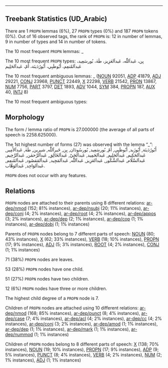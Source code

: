 

--------------------------------------------------------------------------------

## Treebank Statistics (UD_Arabic)

There are 1 `PROPN` lemmas (6%), 27 `PROPN` types (0%) and 187 `PROPN` tokens (0%).
Out of 16 observed tags, the rank of `PROPN` is: 12 in number of lemmas, 9 in number of types and 14 in number of tokens.

The 10 most frequent `PROPN` lemmas: _

The 10 most frequent `PROPN` types:  بِن، عَبداَللّٰه، عَبداَلعَزِيز، طٰهٰ، بُورسَعِيد، عَبداَلمُنعِم، أَبُوظَبِي، أَبُورُدَينَة، أُمّ، عَبداَلحَلِيم

The 10 most frequent ambiguous lemmas: _ ([NOUN]() 92051, [ADP]() 41879, [ADJ]() 29221, [CONJ]() 23968, [PUNCT]() 22449, [X]() 22298, [VERB]() 21542, [PRON]() 13867, [NUM]() 7756, [PART]() 3797, [DET]() 1893, [ADV]() 1044, [SYM]() 384, [PROPN]() 187, [AUX]() 40, [INTJ]() 8)

The 10 most frequent ambiguous types:  



## Morphology

The form / lemma ratio of `PROPN` is 27.000000 (the average of all parts of speech is 2258.625000).

The 1st highest number of forms (27) was observed with the lemma “_”: أَبُورُدَينَة, أَبُوزَيد, أَبُوظَبِي, أُمّ, بُورسَعِيد, بُورسُودَان, بِن, خَيراَللّٰه, شيرين, طٰهٰ, عَبداَلأَمِير, عَبداَلحَكِيم, عَبداَلحَلِيم, عَبداَلحَمِيد, عَبداَلحَيّ, عَبداَلخَالِق, عَبداَلرَّحمٰن, عَبداَلرَّحِيم, عَبداَلسَّلَام, عَبداَلشَّكُور, عَبداَلعَزِيز, عَبداَللّٰه, عَبداَلمَجِيد, عَبداَلمَقصُود, عَبداَلمُنعِم, عَبداَلوَاحِد, عَبداَلوَهَّاب.

`PROPN` does not occur with any features.


## Relations

`PROPN` nodes are attached to their parents using 8 different relations: [ar-dep/nmod]() (152; 81% instances), [ar-dep/nsubj]() (20; 11% instances), [ar-dep/conj]() (4; 2% instances), [ar-dep/root]() (4; 2% instances), [ar-dep/appos]() (3; 2% instances), [ar-dep/dep]() (2; 1% instances), [ar-dep/cop]() (1; 1% instances), [ar-dep/dobj]() (1; 1% instances)

Parents of `PROPN` nodes belong to 7 different parts of speech: [NOUN]() (80; 43% instances), [X]() (62; 33% instances), [VERB]() (18; 10% instances), [PROPN]() (17; 9% instances), [ADJ]() (5; 3% instances), [ROOT]() (4; 2% instances), [CONJ]() (1; 1% instances)

71 (38%) `PROPN` nodes are leaves.

53 (28%) `PROPN` nodes have one child.

51 (27%) `PROPN` nodes have two children.

12 (6%) `PROPN` nodes have three or more children.

The highest child degree of a `PROPN` node is 7.

Children of `PROPN` nodes are attached using 10 different relations: [ar-dep/nmod]() (168; 85% instances), [ar-dep/punct]() (8; 4% instances), [ar-dep/case]() (7; 4% instances), [ar-dep/acl]() (4; 2% instances), [ar-dep/cc]() (4; 2% instances), [ar-dep/conj]() (3; 2% instances), [ar-dep/amod]() (1; 1% instances), [ar-dep/dep]() (1; 1% instances), [ar-dep/mark]() (1; 1% instances), [ar-dep/nummod]() (1; 1% instances)

Children of `PROPN` nodes belong to 8 different parts of speech: [X]() (138; 70% instances), [NOUN]() (19; 10% instances), [PROPN]() (17; 9% instances), [ADP]() (9; 5% instances), [PUNCT]() (8; 4% instances), [VERB]() (4; 2% instances), [NUM]() (2; 1% instances), [ADJ]() (1; 1% instances)

